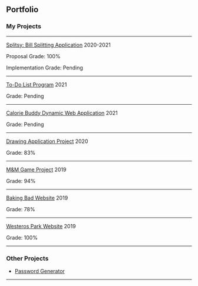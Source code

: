 ## Portfolio
### My Projects

---

[Splitsy: Bill Splitting Application](/splitsy)
2020-2021

Proposal Grade: 100% 

Implementation Grade: Pending

---

[To-Do List Program](/todo_list)
2021

Grade: Pending 

---

[Calorie Buddy Dynamic Web Application](/calorie_buddy)
2021

Grade: Pending 

---

[Drawing Application Project](/drawing_app)
2020

Grade: 83% 

---

[M&M Game Project](/m&m_game)
2019

Grade: 94%

---

[Baking Bad Website](/baking_bad)
2019

Grade: 78% 

---

[Westeros Park Website](/westerosPark)
2019

Grade: 100% 

---

### Other Projects 

- [Password Generator](https://github.com/ysmnpksy/passwordGenerator)

---
